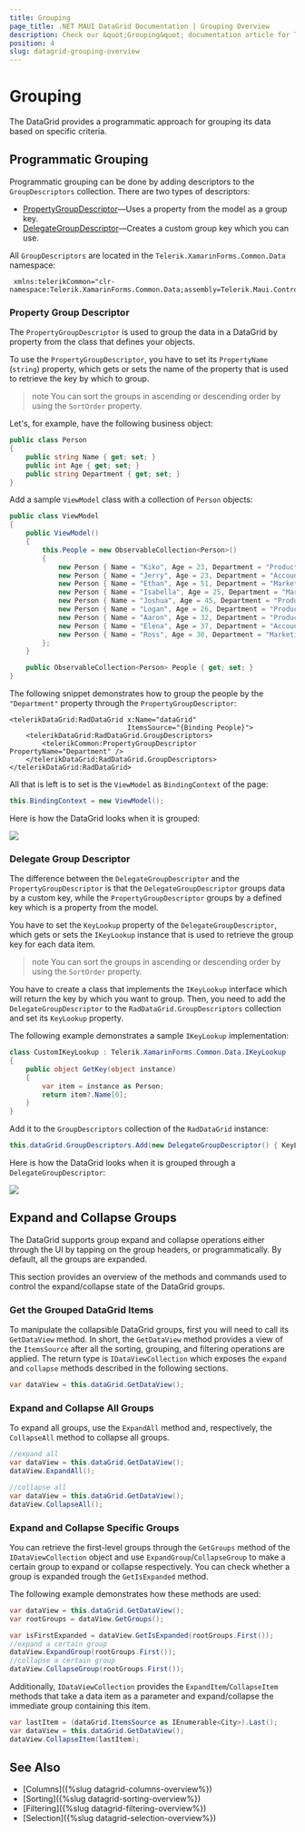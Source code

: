 ```yaml
---
title: Grouping
page_title: .NET MAUI DataGrid Documentation | Grouping Overview
description: Check our &quot;Grouping&quot; documentation article for Telerik DataGrid for .NET MAUI control.
position: 4
slug: datagrid-grouping-overview
---
```


# Grouping

The DataGrid provides a programmatic approach for grouping its data based on specific criteria.

## Programmatic Grouping

Programmatic grouping can be done by adding descriptors to the `GroupDescriptors` collection. There are two types of descriptors:

* [PropertyGroupDescriptor](#property-group-descriptor)&mdash;Uses a property from the model as a group key.
* [DelegateGroupDescriptor](#delegate-group-descriptor)&mdash;Creates a custom group key which you can use.

All `GroupDescriptors` are located in the `Telerik.XamarinForms.Common.Data` namespace:

```XAML
 xmlns:telerikCommon="clr-namespace:Telerik.XamarinForms.Common.Data;assembly=Telerik.Maui.Controls.Compatibility"
```

### Property Group Descriptor

The `PropertyGroupDescriptor` is used to group the data in a DataGrid by property from the class that defines your objects.

To use the `PropertyGroupDescriptor`, you have to set its `PropertyName` (`string`) property, which gets or sets the name of the property that is used to retrieve the key by which to group.

>note You can sort the groups in ascending or descending order by using the `SortOrder` property.

Let's, for example, have the following business object:

```C#
public class Person
{
    public string Name { get; set; }
    public int Age { get; set; }
    public string Department { get; set; }
}
```

Add a sample `ViewModel` class with a collection of `Person` objects:

```C#
public class ViewModel
{
    public ViewModel()
    {
        this.People = new ObservableCollection<Person>()
        {
            new Person { Name = "Kiko", Age = 23, Department = "Production" },
            new Person { Name = "Jerry", Age = 23, Department = "Accounting and Finance"},
            new Person { Name = "Ethan", Age = 51, Department = "Marketing" },
            new Person { Name = "Isabella", Age = 25, Department = "Marketing" },
            new Person { Name = "Joshua", Age = 45, Department = "Production" },
            new Person { Name = "Logan", Age = 26, Department = "Production"},
            new Person { Name = "Aaron", Age = 32, Department = "Production" },
            new Person { Name = "Elena", Age = 37, Department = "Accounting and Finance"},
            new Person { Name = "Ross", Age = 30, Department = "Marketing" },
        };
    }

    public ObservableCollection<Person> People { get; set; }
}
```

The following snippet demonstrates how to group the people by the `"Department"` property through the `PropertyGroupDescriptor`:

```XAML
<telerikDataGrid:RadDataGrid x:Name="dataGrid"
							 ItemsSource="{Binding People}">
	<telerikDataGrid:RadDataGrid.GroupDescriptors>
		<telerikCommon:PropertyGroupDescriptor PropertyName="Department" />
	</telerikDataGrid:RadDataGrid.GroupDescriptors>
</telerikDataGrid:RadDataGrid>
```

All that is left is to set is the `ViewModel` as `BindingContext` of the page:

```C#
this.BindingContext = new ViewModel();
```

Here is how the DataGrid looks when it is grouped:

![](images/datagrid_grouping.png)

### Delegate Group Descriptor

The difference between the `DelegateGroupDescriptor` and the `PropertyGroupDescriptor` is that the `DelegateGroupDescriptor` groups data by a custom key, while the `PropertyGroupDescriptor` groups by a defined key which is a property from the model.

You have to set the `KeyLookup` property of the `DelegateGroupDescriptor`, which gets or sets the `IKeyLookup` instance that is used to retrieve the group key for each data item.

>note You can sort the groups in ascending or descending order by using the `SortOrder` property.

You have to create a class that implements the `IKeyLookup` interface which will return the key by which you want to group. Then, you need to add the `DelegateGroupDescriptor` to the `RadDataGrid.GroupDescriptors` collection and set its `KeyLookup` property.

The following example demonstrates a sample `IKeyLookup` implementation:

```C#
class CustomIKeyLookup : Telerik.XamarinForms.Common.Data.IKeyLookup
{
    public object GetKey(object instance)
    {
        var item = instance as Person;
        return item?.Name[0];
    }
}
```

Add it to the `GroupDescriptors` collection of the `RadDataGrid` instance:

```C#
this.dataGrid.GroupDescriptors.Add(new DelegateGroupDescriptor() { KeyLookup = new CustomIKeyLookup() });
```

Here is how the DataGrid looks when it is grouped through a `DelegateGroupDescriptor`:

![](images/datagrid_grouping_delegategroup.png)

## Expand and Collapse Groups

The DataGrid supports group expand and collapse operations either through the UI by tapping on the group headers, or programmatically. By default, all the groups are expanded.

This section provides an overview of the methods and commands used to control the expand/collapse state of the DataGrid groups.

### Get the Grouped DataGrid Items

To manipulate the collapsible DataGrid groups, first you will need to call its `GetDataView` method. In short, the `GetDataView` method provides a view of the `ItemsSource` after all the sorting, grouping, and filtering operations are applied. The return type is `IDataViewCollection` which exposes the `expand` and `collapse` methods described in the following sections.

```C#
var dataView = this.dataGrid.GetDataView();
```

### Expand and Collapse All Groups

To expand all groups, use the `ExpandAll` method and, respectively, the `CollapseAll` method to collapse all groups.

```C#
//expand all
var dataView = this.dataGrid.GetDataView();
dataView.ExpandAll();

//collapse all
var dataView = this.dataGrid.GetDataView();
dataView.CollapseAll();
```

### Expand and Collapse Specific Groups

You can retrieve the first-level groups through the `GetGroups` method of the `IDataViewCollection` object and use `ExpandGroup`/`CollapseGroup` to make a certain group to expand or collapse respectively. You can check whether a group is expanded trough the `GetIsExpanded` method.

The following example demonstrates how these methods are used:

```C#
var dataView = this.dataGrid.GetDataView();
var rootGroups = dataView.GetGroups();

var isFirstExpanded = dataView.GetIsExpanded(rootGroups.First());
//expand a certain group
dataView.ExpandGroup(rootGroups.First());
//collapse a certain group
dataView.CollapseGroup(rootGroups.First());
```

Additionally, `IDataViewCollection` provides the `ExpandItem`/`CollapseItem` methods that take a data item as a parameter and expand/collapse the immediate group containing this item.

```C#
var lastItem = (dataGrid.ItemsSource as IEnumerable<City>).Last();
var dataView = this.dataGrid.GetDataView();
dataView.CollapseItem(lastItem);
```

## See Also

- [Columns]({%slug datagrid-columns-overview%})
- [Sorting]({%slug datagrid-sorting-overview%})
- [Filtering]({%slug datagrid-filtering-overview%})
- [Selection]({%slug datagrid-selection-overview%})
